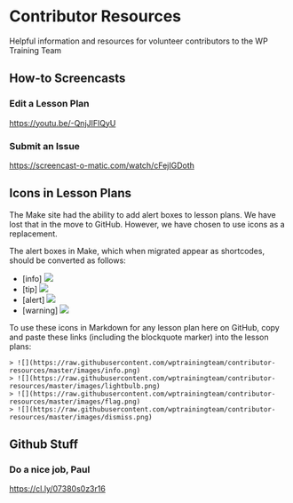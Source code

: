 # Contributor Resources
Helpful information and resources for volunteer contributors to the WP Training Team

## How-to Screencasts

### Edit a Lesson Plan

https://youtu.be/-QnjJIFlQyU

### Submit an Issue

https://screencast-o-matic.com/watch/cFejIGDoth

## Icons in Lesson Plans
The Make site had the ability to add alert boxes to lesson plans. We have lost that in the move to GitHub. However, we have chosen to use icons as a replacement.

The alert boxes in Make, which when migrated appear as shortcodes, should be converted as follows:
* [info] 		  ![](https://raw.githubusercontent.com/wptrainingteam/contributor-resources/master/images/info.png)
* [tip]       ![](https://raw.githubusercontent.com/wptrainingteam/contributor-resources/master/images/lightbulb.png)
* [alert] 	  ![](https://raw.githubusercontent.com/wptrainingteam/contributor-resources/master/images/flag.png)
* [warning] 	![](https://raw.githubusercontent.com/wptrainingteam/contributor-resources/master/images/dismiss.png)

To use these icons in Markdown for any lesson plan here on GitHub, copy and paste these links (including the blockquote marker) into the lesson plans:
```
> ![](https://raw.githubusercontent.com/wptrainingteam/contributor-resources/master/images/info.png)
> ![](https://raw.githubusercontent.com/wptrainingteam/contributor-resources/master/images/lightbulb.png)
> ![](https://raw.githubusercontent.com/wptrainingteam/contributor-resources/master/images/flag.png)
> ![](https://raw.githubusercontent.com/wptrainingteam/contributor-resources/master/images/dismiss.png)
```

## Github Stuff

### Do a nice job, Paul

https://cl.ly/07380s0z3r16
